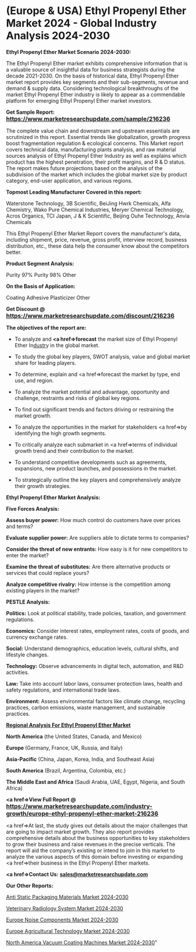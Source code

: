 # (Europe & USA) Ethyl Propenyl Ether Market 2024 - Global Industry Analysis 2024-2030

<strong>Ethyl Propenyl Ether Market Scenario 2024-2030:</strong>

The Ethyl Propenyl Ether market exhibits comprehensive information that is a valuable source of insightful data for business strategists during the decade 2021-2030. On the basis of historical data, Ethyl Propenyl Ether market report provides key segments and their sub-segments, revenue and demand &amp; supply data. Considering technological breakthroughs of the market Ethyl Propenyl Ether industry is likely to appear as a commendable platform for emerging Ethyl Propenyl Ether market investors.

<strong>Get Sample Report: <a href=https://www.marketresearchupdate.com/sample/216236><font size=3 color=#0000ff>https://www.marketresearchupdate.com/sample/216236</font></a></strong>

The complete value chain and downstream and upstream essentials are scrutinized in this report. Essential trends like globalization, growth progress boost fragmentation regulation &amp; ecological concerns. This Market report covers technical data, manufacturing plants analysis, and raw material sources analysis of Ethyl Propenyl Ether Industry as well as explains which product has the highest penetration, their profit margins, and R & D status. The report makes future projections based on the analysis of the subdivision of the market which includes the global market size by product category, end-user application, and various regions.

<strong>Topmost Leading Manufacturer Covered in this report:</strong>

Waterstone Technology, 3B Scientific, BeiJing Hwrk Chemicals, Alfa Chemistry, Wako Pure Chemical Industries, Meryer Chemical Technology, Acros Organics, TCI Japan, J & K Scientific, Beijing Ouhe Technology, Anvia Chemicals

This Ethyl Propenyl Ether Market Report covers the manufacturer's data, including shipment, price, revenue, gross profit, interview record, business distribution, etc., these data help the consumer know about the competitors better.

<strong>Product Segment Analysis: </strong>

Purity 97%
Purity 98%
Other

<strong>On the Basis of Application:</strong>

Coating
Adhesive
Plasticizer
Other

<strong>Get Discount @ <a href=https://www.marketresearchupdate.com/discount/216236><font size=3 color=#0000ff>https://www.marketresearchupdate.com/discount/216236</font></a></strong>

<strong><b>The objectives of the report are:</b></strong>

- To analyze and <strong><a href=><strong>forecast</strong></a></strong> the market size of Ethyl Propenyl Ether In<a href=ASDF991299>dustr</a>y in the global market.

- To study the global key players, SWOT analysis, value and global market share for leading players.

- To determine, explain and <a href=>forecast</a> the market by type, end use, and region.

- To analyze the market potential and advantage, opportunity and challenge, restraints and risks of global key regions.

- To find out significant trends and factors driving or restraining the market growth.

- To analyze the opportunities in the market for stakeholders <a href=>by</a> identifying the high growth segments.

- To critically analyze each submarket in <a href=>terms</a> of individual growth trend and their contribution to the market.

- To understand competitive developments such as agreements, expansions, new product launches, and possessions in the market.

- To strategically outline the key players and comprehensively analyze their growth strategies.

<strong>Ethyl Propenyl Ether Market Analysis:</strong>

<strong>Five Forces Analysis:</strong>

<strong>Assess buyer power:</strong> How much control do customers have over prices and terms?

<strong>Evaluate supplier power:</strong> Are suppliers able to dictate terms to companies?

<strong>Consider the threat of new entrants:</strong> How easy is it for new competitors to enter the market?

<strong>Examine the threat of substitutes:</strong> Are there alternative products or services that could replace yours?

<strong>Analyze competitive rivalry:</strong> How intense is the competition among existing players in the market?

<strong>PESTLE Analysis:</strong>

<strong>Politics:</strong> Look at political stability, trade policies, taxation, and government regulations.

<strong>Economics:</strong> Consider interest rates, employment rates, costs of goods, and currency exchange rates.

<strong>Social:</strong> Understand demographics, education levels, cultural shifts, and lifestyle changes.

<strong>Technology:</strong> Observe advancements in digital tech, automation, and R&D activities.

<strong>Law:</strong> Take into account labor laws, consumer protection laws, health and safety regulations, and international trade laws.

<strong>Environment:</strong> Assess environmental factors like climate change, recycling practices, carbon emissions, waste management, and sustainable practices.

<strong><u><b>Regional Analysis For Ethyl Propenyl Ether Market</b></u></strong>

<strong><b>North America</b></strong> (the United States, Canada, and Mexico)

<strong><b>Europe </b></strong>(Germany, France, UK, Russia, and Italy)

<strong><b>Asia-Pacific</b></strong> (China, Japan, Korea, India, and Southeast Asia)

<strong><b>South America</b></strong> (Brazil, Argentina, Colombia, etc.)

<strong><b>The Middle East and Africa</b></strong> (Saudi Arabia, UAE, Egypt, Nigeria, and South Africa)

<strong><a href=>View Full Report</a> @ <a href=https://www.marketresearchupdate.com/industry-growth/europe-ethyl-propenyl-ether-market-216236><font size=3 color=#0000ff>https://www.marketresearchupdate.com/industry-growth/europe-ethyl-propenyl-ether-market-216236</font></a></strong>

<a href=>At last,</a> the study gives out details about the major challenges that are going to impact market growth. They also report provides comprehensive details about the business opportunities to key stakeholders to grow their business and raise revenues in the precise verticals. The report will aid the company’s existing or intend to join in this market to analyze the various aspects of this domain before investing or expanding <a href=>their</a> business in the Ethyl Propenyl Ether markets.

<strong><a href=>Contact Us:</a></strong>
<strong>sales@marketresearchupdate.com</strong>

<strong>Our Other Reports:</strong>

<a href=https://www.linkedin.com/pulse/anti-static-packaging-materials-market-analysis>Anti Static Packaging Materials Market 2024-2030</a>

<a href=https://www.linkedin.com/pulse/veterinary-radiology-system-market-outlooks>Veterinary Radiology System Market 2024-2030</a>

<a href=https://www.linkedin.com/pulse/europe-noise-components-market-2023-booming>Europe Noise Components Market 2024-2030</a>

<a href=https://www.linkedin.com/pulse/europe-agricultural-technology-market-2qaff/>Europe Agricultural Technology Market 2024-2030</a>

<a href=https://www.linkedin.com/pulse/north-america-vacuum-coating-machines-market-afodf/>North America Vacuum Coating Machines Market 2024-2030</a>"
